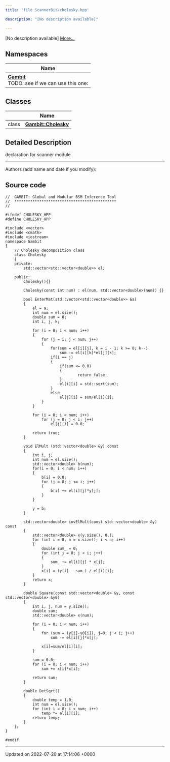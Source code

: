 ```yaml
---
title: 'file ScannerBit/cholesky.hpp'

description: "[No description available]"

---
```







[No description available] [More...](#detailed-description)

## Namespaces

| Name           |
| -------------- |
| **[Gambit](/documentation/code/namespaces/namespacegambit/)** <br>TODO: see if we can use this one:  |

## Classes

|                | Name           |
| -------------- | -------------- |
| class | **[Gambit::Cholesky](/documentation/code/classes/classgambit_1_1cholesky/)**  |

## Detailed Description


declaration for scanner module



------------------

Authors (add name and date if you modify): 




## Source code

```
//  GAMBIT: Global and Modular BSM Inference Tool
//  *********************************************
//

#ifndef CHOLESKY_HPP
#define CHOLESKY_HPP

#include <vector>
#include <cmath>
#include <iostream>
namespace Gambit
{
    // Cholesky decomposition class
    class Cholesky
    {
    private:
        std::vector<std::vector<double>> el;
            
    public:
        Cholesky(){}
        
        Cholesky(const int num) : el(num, std::vector<double>(num)) {}
                
        bool EnterMat(std::vector<std::vector<double>> &a)
        {
            el = a;
            int num = el.size();
            double sum = 0;
            int i, j, k;
            
            for (i = 0; i < num; i++)
            {
                for (j = i; j < num; j++)
                {
                    for(sum = el[i][j], k = i - 1; k >= 0; k--)
                        sum -= el[i][k]*el[j][k];
                    if(i == j)
                    {
                        if(sum <= 0.0)
                        {
                                return false;
                        }
                        el[i][i] = std::sqrt(sum);
                    }
                    else
                        el[j][i] = sum/el[i][i];
                }
            }
            
            for (i = 0; i < num; i++)
                for (j = 0; j < i; j++)
                    el[j][i] = 0.0;
                    
            return true;
        }
        
        void ElMult (std::vector<double> &y) const
        {
            int i, j;
            int num = el.size();
            std::vector<double> b(num);
            for(i = 0; i < num; i++)
            {
                b[i] = 0.0;
                for (j = 0; j <= i; j++)
                {
                    b[i] += el[i][j]*y[j];
                }
            }
            
            y = b;
        }

        std::vector<double> invElMult(const std::vector<double> &y) const
        {
            std::vector<double> x(y.size(), 0.);
            for (int i = 0, n = x.size(); i < n; i++)
            {
                double sum_ = 0;
                for (int j = 0; j < i; j++)
                {
                    sum_ += el[i][j] * x[j];
                }
                x[i] = (y[i] - sum_) / el[i][i];
            }
            return x;
        }

        double Square(const std::vector<double> &y, const std::vector<double> &y0)
        {
            int i, j, num = y.size();
            double sum;
            std::vector<double> x(num);
            
            for (i = 0; i < num; i++)
            {
                for (sum = (y[i]-y0[i]), j=0; j < i; j++)
                    sum -= el[i][j]*x[j];
                
                x[i]=sum/el[i][i];
            }
            
            sum = 0.0;
            for (i = 0; i < num; i++)
                sum += x[i]*x[i];
            
            return sum;
        }
        
        double DetSqrt()
        {
            double temp = 1.0;
            int num = el.size();
            for (int i = 0; i < num; i++)
                temp *= el[i][i];
            return temp;
        }
    };
}

#endif
```


-------------------------------

Updated on 2022-07-20 at 17:14:06 +0000
